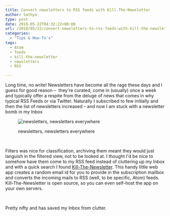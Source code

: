 ```yaml
---
title: Convert newsletters to RSS feeds with Kill-The-Newsletter
author: Sathya
type: post
date: 2018-05-22T04:32:22+00:00
url: /2018/05/22/convert-newsletters-to-rss-feeds-with-kill-the-newsletter/
categories:
  - "Tips & How-To's"
tags:
  - Atom
  - feeds
  - kill-the-newsletter
  - newsletters
  - RSS

---
```

Long time, no write! Newsletters have become all the rage these days and I guess for good reason &#8211;  they're curated, come in (usually) once a week and typically offer a respite from the deluge of news that comes in why typical RSS Feeds or via Twitter. Naturally I subscribed to few initially and then the list of newsletters increased &#8211; and now I am stuck with a newsletter bomb in my Inbox

<!--more--><figure id="attachment_1593" aria-describedby="caption-attachment-1593" style="width: 346px" class="wp-caption aligncenter">

<img class="size-full wp-image-1593" src="https://images.sbhat.me/ss/2018/05/Screen-Shot-2018-05-22-at-9.32.40-AM.png" alt="newsletters, newsletters everywhere"   /><figcaption id="caption-attachment-1593" class="wp-caption-text">newsletters, newsletters everywhere</figcaption></figure> 

&nbsp;

Filters was nice for classification, archiving them meant they would just languish in the filtered view, not to be looked at. I thought I'd be nice to somehow have them come to my RSS feed instead of cluttering up my Inbox and with a quick search I found <a href="https://www.kill-the-newsletter.com/" target="_blank" rel="noopener">Kill-The-Newsletter</a>. This handy little web app creates a random email id for you to provide in the subscription mailbox and converts the incoming mails to RSS (well, to be specific, Atom) feeds. Kill-The-Newsletter is open source, so you can even self-host the app on your own servers.

&nbsp;

Pretty nifty and has saved my Inbox from clutter.
